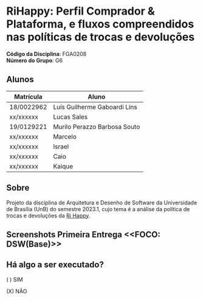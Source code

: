 # RiHappy: Perfil Comprador & Plataforma, e fluxos compreendidos nas políticas de trocas e devoluções

**Código da Disciplina**: FGA0208<br>
**Número do Grupo**: G6<br>

## Alunos

| Matrícula  | Aluno                        |
| ---------- | ---------------------------- |
| 18/0022962 | Luís Guilherme Gaboardi Lins |
| xx/xxxxxx  | Lucas Sales                  |
| 19/0129221  | Murilo Perazzo Barbosa Souto|
| xx/xxxxxx  | Marcelo                      |
| xx/xxxxxx  | Israel                       |
| xx/xxxxxx  | Caio                         |
| xx/xxxxxx  | Kaique                       |

## Sobre

Projeto da disciplina de Arquitetura e Desenho de Software da Universidade de Brasília (UnB) do semestre 2023.1, cujo tema é a análise da política de trocas e devoluções da [Ri Happy](https://www.rihappy.com.br/).
<!-- Contextualize, usando referências, links, e outros materiais como fontes. -->

## Screenshots Primeira Entrega <<FOCO: DSW(Base)>>

<!-- Adicione 2 ou mais screenshots em termos de artefatos da Primeira Entrega. -->

<!-- ## Screenshots Segunda Entrega <<FOCO: DSW(Modelagem)>>
Adicione 2 ou mais screenshots em termos de artefatos da Segunda Entrega.

## Screenshots Terceira Entrega <<FOCO: DSW(Padrões de Projeto)>>
Adicione 2 ou mais screenshots em termos de artefatos da Terceira Entrega.

## Screenshots Quarta Entrega (FINAL) <<FOCOS: Arquitetura & Reutilização de Software & PROJETO FINAL>>
Adicione 2 ou mais screenshots em termos de artefatos da Quarta Entrega.

## Descritivo dos Principais Aspectos Técnicos
**Principal(is) Metodologia(s) Adotada(s)**: xxxxxx<br>
**Principais Linguagens Utilizadas e/ou Pretendidas**: xxxxxx<br>
**Principais Tecnologias Utilizadas e/ou Pretendidas**: xxxxxx<br>
**Principal(is) Estilo(s) Arquitetural(is) Adotado(s)**: xxxxxx<br> -->

## Há algo a ser executado?

( ) SIM

(X) NÃO

<!-- Se SIM, insira um manual (ou um script) para auxiliar ainda mais os interessados na execução. -->

<!-- ## Informações Complementares
Quaisquer outras informações adicionais podem ser descritas nessa seção. -->
